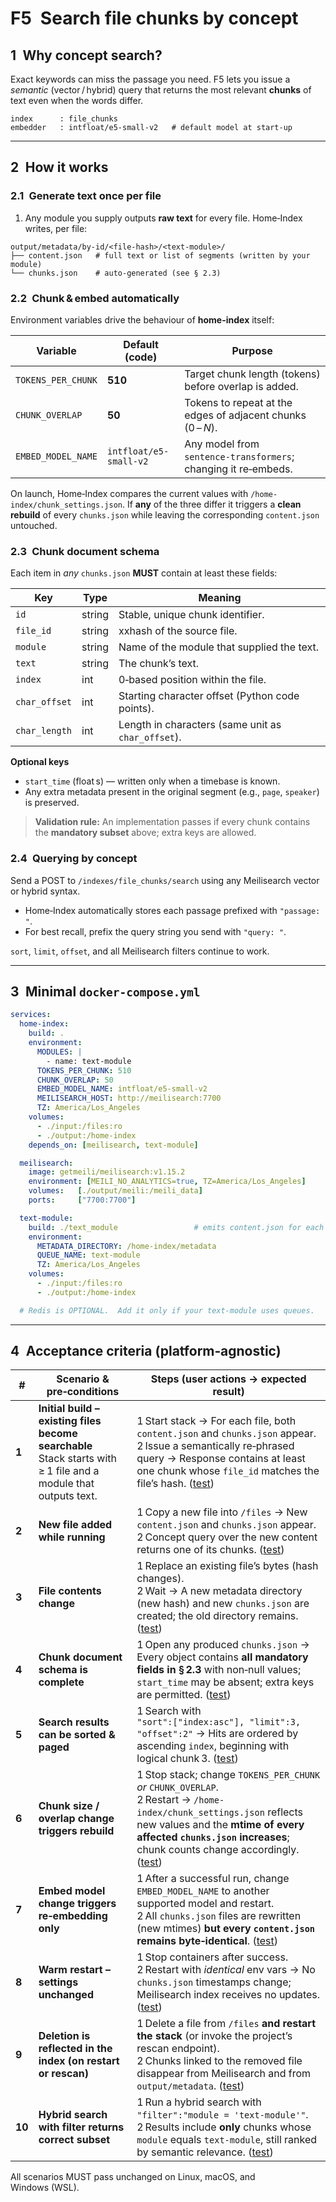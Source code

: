 # F5 Search file chunks by concept

## 1 Why concept search?

Exact keywords can miss the passage you need.
F5 lets you issue a *semantic* (vector / hybrid) query that returns the most relevant **chunks** of text even when the words differ.

```
index      : file_chunks
embedder   : intfloat/e5-small‑v2   # default model at start‑up
```

---

## 2 How it works

### 2.1 Generate text once per file

1. Any module you supply outputs **raw text** for every file.
   Home‑Index writes, per file:

```
output/metadata/by-id/<file‑hash>/<text‑module>/
├── content.json   # full text or list of segments (written by your module)
└── chunks.json    # auto‑generated (see § 2.3)
```

### 2.2 Chunk & embed automatically

Environment variables drive the behaviour of **home-index** itself:

| Variable           | Default (code)         | Purpose                                                        |
| ------------------ | ---------------------- | -------------------------------------------------------------- |
| `TOKENS_PER_CHUNK` | **510**                | Target chunk length (tokens) before overlap is added.          |
| `CHUNK_OVERLAP`    | **50**                 | Tokens to repeat at the edges of adjacent chunks (0 – *N*).    |
| `EMBED_MODEL_NAME` | `intfloat/e5-small-v2` | Any model from `sentence‑transformers`; changing it re‑embeds. |

On launch, Home‑Index compares the current values with
`/home-index/chunk_settings.json`.
If **any** of the three differ it triggers a **clean rebuild** of every
`chunks.json` while leaving the corresponding `content.json` untouched.

### 2.3 Chunk document schema

Each item in *any* `chunks.json` **MUST** contain at least these fields:

| Key           | Type   | Meaning                                            |
| ------------- | ------ | -------------------------------------------------- |
| `id`          | string | Stable, unique chunk identifier.                   |
| `file_id`     | string | xxhash of the source file.                        |
| `module`      | string | Name of the module that supplied the text.         |
| `text`        | string | The chunk’s text.                                  |
| `index`       | int    | 0‑based position within the file.                  |
| `char_offset` | int    | Starting character offset (Python code points).    |
| `char_length` | int    | Length in characters (same unit as `char_offset`). |

**Optional keys**

* `start_time` (float s) — written only when a timebase is known.
* Any extra metadata present in the original segment (e.g., `page`, `speaker`) is preserved.

> **Validation rule:** An implementation passes if every chunk contains the **mandatory subset** above; extra keys are allowed.

### 2.4 Querying by concept

Send a POST to `/indexes/file_chunks/search` using any Meilisearch vector or hybrid syntax.

* Home‑Index automatically stores each passage prefixed with `"passage: "`.
* For best recall, prefix the query string you send with `"query: "`.

`sort`, `limit`, `offset`, and all Meilisearch filters continue to work.

---

## 3 Minimal `docker-compose.yml`

```yaml
services:
  home-index:
    build: .
    environment:
      MODULES: |
        - name: text-module
      TOKENS_PER_CHUNK: 510
      CHUNK_OVERLAP: 50
      EMBED_MODEL_NAME: intfloat/e5-small-v2
      MEILISEARCH_HOST: http://meilisearch:7700
      TZ: America/Los_Angeles
    volumes:
      - ./input:/files:ro
      - ./output:/home-index
    depends_on: [meilisearch, text-module]

  meilisearch:
    image: getmeili/meilisearch:v1.15.2
    environment: [MEILI_NO_ANALYTICS=true, TZ=America/Los_Angeles]
    volumes:   [./output/meili:/meili_data]
    ports:     ["7700:7700"]

  text-module:
    build: ./text_module                 # emits content.json for each file
    environment:
      METADATA_DIRECTORY: /home-index/metadata
      QUEUE_NAME: text-module
      TZ: America/Los_Angeles
    volumes:
      - ./input:/files:ro
      - ./output:/home-index

  # Redis is OPTIONAL.  Add it only if your text-module uses queues.
```

---

## 4 Acceptance criteria (platform‑agnostic)

| #      | Scenario & pre‑conditions                                                                                          | Steps (user actions → expected result)                                                                                                                                                                                           |
| ------ | ------------------------------------------------------------------------------------------------------------------ | -------------------------------------------------------------------------------------------------------------------------------------------------------------------------------------------------------------------------------- |
| **1**  | **Initial build – existing files become searchable**<br>Stack starts with ≥ 1 file and a module that outputs text. | 1 Start stack → For each file, both `content.json` and `chunks.json` appear.<br>2 Issue a semantically re‑phrased query → Response contains at least one chunk whose `file_id` matches the file’s hash. ([test](acceptance_tests/s1.py)) |
| **2**  | **New file added while running**                                                                                   | 1 Copy a new file into `/files` → New `content.json` and `chunks.json` appear.<br>2 Concept query over the new content returns one of its chunks. ([test](acceptance_tests/s2.py))                                                                                |
| **3**  | **File contents change**                                                                                           | 1 Replace an existing file’s bytes (hash changes).<br>2 Wait → A new metadata directory (new hash) and new `chunks.json` are created; the old directory remains. ([test](acceptance_tests/s3.py))                                                                 |
| **4**  | **Chunk document schema is complete**                                                                              | 1 Open any produced `chunks.json` → Every object contains **all mandatory fields in § 2.3** with non‑null values; `start_time` may be absent; extra keys are permitted. ([test](acceptance_tests/s4.py))                                                          |
| **5**  | **Search results can be sorted & paged**                                                                           | 1 Search with<br>`"sort":["index:asc"], "limit":3, "offset":2"` → Hits are ordered by ascending `index`, beginning with logical chunk 3. ([test](acceptance_tests/s5.py))                                                                                         |
| **6**  | **Chunk size / overlap change triggers rebuild**                                                                   | 1 Stop stack; change `TOKENS_PER_CHUNK` *or* `CHUNK_OVERLAP`.<br>2 Restart → `/home-index/chunk_settings.json` reflects new values and the **mtime of every affected `chunks.json` increases**; chunk counts change accordingly. ([test](acceptance_tests/s6.py)) |
| **7**  | **Embed model change triggers re‑embedding only**                                                                  | 1 After a successful run, change `EMBED_MODEL_NAME` to another supported model and restart.<br>2 All `chunks.json` files are rewritten (new mtimes) **but every `content.json` remains byte‑identical**. ([test](acceptance_tests/s7.py))                         |
| **8**  | **Warm restart – settings unchanged**                                                                              | 1 Stop containers after success.<br>2 Restart with *identical* env vars → No `chunks.json` timestamps change; Meilisearch index receives no updates. ([test](acceptance_tests/s8.py))                                                                             |
| **9**  | **Deletion is reflected in the index (on restart or rescan)**                                                      | 1 Delete a file from `/files` **and restart the stack** (or invoke the project’s rescan endpoint).<br>2 Chunks linked to the removed file disappear from Meilisearch and from `output/metadata`. ([test](acceptance_tests/s9.py))                                 |
| **10** | **Hybrid search with filter returns correct subset**                                                               | 1 Run a hybrid search with `"filter":"module = 'text-module'"`.<br>2 Results include **only** chunks whose `module` equals `text-module`, still ranked by semantic relevance. ([test](acceptance_tests/s10.py))                                                    |

All scenarios MUST pass unchanged on Linux, macOS, and Windows (WSL).
